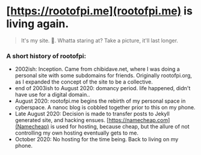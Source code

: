 # [https://rootofpi.me](rootofpi.me) is living again.

> It's my site. :shrug:. Whatta staring at? Take a picture, it'll last longer.  

 ### A short history of rootofpi: 
 * 2002ish: Inception. Came from chibidave.net, where I was doing a personal site with some subdomains for friends. Originally rootofpi.org, as I expanded the concept of the site to be a collective. 
 * end of 2003ish to August 2020: domancy period. life happened, didn't have use for a digital domain.. 
 * August 2020: rootofpi.me begins the rebirth of my personal space in cyberspace. A nanoc blog is cobbled together prior to this on my phone. 
 * Late August 2020: Decision is made to transfer posts to Jekyll generated site, and hacking ensues. [https://namecheap.com](Namecheap) is used for hosting, because cheap, but the allure of not controlling my own hosting eventually gets to me. 
 * October 2020: No hosting for the time being. Back to living on my phone. 
